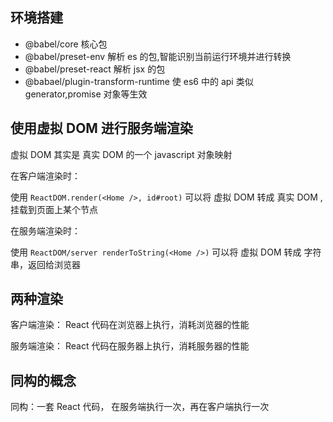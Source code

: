 ## 环境搭建

- @babel/core 核心包
- @babel/preset-env 解析 es 的包,智能识别当前运行环境并进行转换
- @babel/preset-react 解析 jsx 的包
- @babael/plugin-transform-runtime 使 es6 中的 api 类似 generator,promise 对象等生效

## 使用虚拟 DOM 进行服务端渲染

虚拟 DOM 其实是 真实 DOM 的一个 javascript 对象映射

在客户端渲染时：

使用 `ReactDOM.render(<Home />, id#root)` 可以将 虚拟 DOM 转成 真实 DOM ,挂载到页面上某个节点

在服务端渲染时：

使用 `ReactDOM/server renderToString(<Home />)` 可以将 虚拟 DOM 转成 字符串，返回给浏览器

## 两种渲染

客户端渲染：
React 代码在浏览器上执行，消耗浏览器的性能

服务端渲染：
React 代码在服务器上执行，消耗服务器的性能

## 同构的概念

同构：一套 React 代码， 在服务端执行一次，再在客户端执行一次
